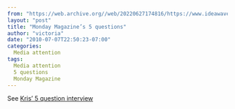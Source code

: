 ```yaml
---
from: "https://web.archive.org//web/20220627174816/https://www.ideawave.ca/monday-magazines-5-questions/"
layout: "post"
title: "Monday Magazine’s 5 questions"
author: "victoria"
date: "2010-07-07T22:50:23-07:00"
categories:
  Media attention
tags: 
  Media attention
  5 questions
  Monday Magazine
---
```


See [Kris’ 5 question interview](http://www.mondaymag.com/articles/entry/5qs-bright-ideas)

